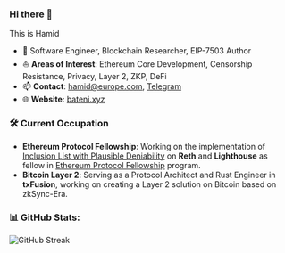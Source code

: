 ### Hi there 👋

This is Hamid

- 🔭 Software Engineer, Blockchain Researcher, EIP-7503 Author
- ⛵ **Areas of Interest**: Ethereum Core Development, Censorship Resistance, Privacy, Layer 2, ZKP, DeFi
- 📫 **Contact**: [hamid@europe.com](mailto:hamid@europe.com), [Telegram](https://t.me/newbateni)
- 🌐 **Website**: [bateni.xyz](https://bateni.xyz)

### 🛠️ Current Occupation

- **Ethereum Protocol Fellowship**: Working on the implementation of [Inclusion List with Plausible Deniability](https://github.com/eth-protocol-fellows/cohort-five/blob/main/projects/attestation-based-inclusion-list.md) on **Reth** and **Lighthouse** as fellow in [Ethereum Protocol Fellowship](https://epf.wiki/#/wiki/epf) program.
- **Bitcoin Layer 2**: Serving as a Protocol Architect and Rust Engineer in **txFusion**, working on creating a Layer 2 solution on Bitcoin based on zkSync-Era.

### 📊 GitHub Stats:

![GitHub Streak](https://github-readme-streak-stats.herokuapp.com/?user=irnb&theme=dark&hide_border=false)
